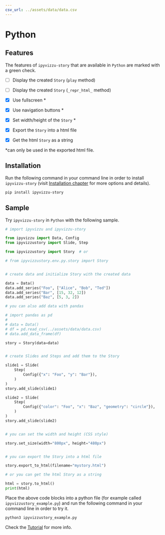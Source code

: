 ```yaml
---
csv_url: ../assets/data/data.csv
---
```


# Python

## Features

The features of `ipyvizzu-story` that are available in `Python` are marked with
a green check.

- [ ] Display the created `Story` (`play` method)

- [ ] Display the created `Story` (`_repr_html_` method)

- [x] Use fullscreen \*

- [x] Use navigation buttons \*

- [x] Set width/height of the `Story` \*

- [x] Export the `Story` into a html file

- [x] Get the html `Story` as a string

\*can only be used in the exported html file.

## Installation

Run the following command in your command line in order to install
`ipyvizzu-story` (visit [Installation chapter](../installation.md) for more
options and details).

```sh
pip install ipyvizzu-story
```

## Sample

Try `ipyvizzu-story` in `Python` with the following sample.

```python
# import ipyvizzu and ipyvizzu-story

from ipyvizzu import Data, Config
from ipyvizzustory import Slide, Step

from ipyvizzustory import Story  # or

# from ipyvizzustory.env.py.story import Story


# create data and initialize Story with the created data

data = Data()
data.add_series("Foo", ["Alice", "Bob", "Ted"])
data.add_series("Bar", [15, 32, 12])
data.add_series("Baz", [5, 3, 2])

# you can also add data with pandas

# import pandas as pd
#
# data = Data()
# df = pd.read_csv(../assets/data/data.csv)
# data.add_data_frame(df)

story = Story(data=data)


# create Slides and Steps and add them to the Story

slide1 = Slide(
    Step(
        Config({"x": "Foo", "y": "Bar"}),
    )
)
story.add_slide(slide1)

slide2 = Slide(
    Step(
        Config({"color": "Foo", "x": "Baz", "geometry": "circle"}),
    )
)
story.add_slide(slide2)


# you can set the width and height (CSS style)

story.set_size(width="800px", height="480px")


# you can export the Story into a html file

story.export_to_html(filename="mystory.html")

# or you can get the html Story as a string

html = story.to_html()
print(html)
```

Place the above code blocks into a python file (for example called
`ipyvizzustory_example.py`) and run the following command in your command line
in order to try it.

```sh
python3 ipyvizzustory_example.py
```

Check the [Tutorial](../tutorial/index.md) for more info.
